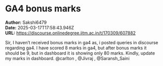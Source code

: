 # GA4 bonus marks

**Author:** Sakshi6479  
**Date:** 2025-03-17T17:58:43.946Z  
**URL:** https://discourse.onlinedegree.iitm.ac.in/t/170309/607882

Sir,
I haven’t received bonus marks in ga4 as, i posted queries in discourse regarding ga4. I have scored 8 marks in ga4, but after bonus marks it should be 9, but in dashboard it is showing only 80 marks.
Kindly, update my marks in dashboard.
@carlton , @Jivraj , @Saransh_Saini
